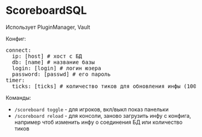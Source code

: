ScoreboardSQL
=============

Использует PluginManager, Vault

Конфиг:
<pre>
connect:
  ip: [host] # хост с БД
  db: [name] # название базы
  login: [login] # логин юзера
  password: [passwd] # его пароль
timer:
  ticks: [ticks] # количество тиков для обновления инфы (1000 это 1 минута, примерно)
</pre>

Команды:
<ul>
<li><code>/scoreboard toggle</code> - для игроков, вкл/выкл показ панельки</li>
<li><code>/scoreboard reload</code> - для консоли, заново загрузить инфу с конфига, например чтоб изменить инфу о соединения БД или количество тиков</li>
</ul>
